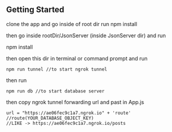 ## Getting Started

clone the app and go inside of root dir run
npm install

then
go inside rootDir/JsonServer (inside JsonServer dir) and run

npm install

then open this dir in terminal or command prompt and run
```
npm run tunnel //to start ngrok tunnel
```
then run
```
npm run db //to start database server
```
then copy ngrok tunnel forwarding url and past in App.js
```
url = "https://ae06fec9c1a7.ngrok.io" + 'route' //route(YOUR_DATABASE_OBJECT_KEY)
//LIKE -> https://ae06fec9c1a7.ngrok.io/posts
```
